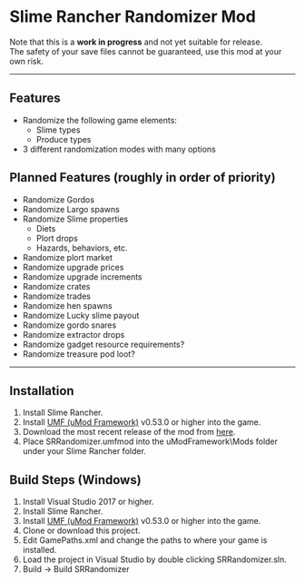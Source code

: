 # Slime Rancher Randomizer Mod
Note that this is a **work in progress** and not yet suitable for release.    
The safety of your save files cannot be guaranteed, use this mod at your own risk.

---
 ## Features
 * Randomize the following game elements:
     - Slime types
     - Produce types
 * 3 different randomization modes with many options
 
 ## Planned Features (roughly in order of priority)
 * Randomize Gordos
 * Randomize Largo spawns
 * Randomize Slime properties
     - Diets
     - Plort drops
     - Hazards, behaviors, etc.  
 * Randomize plort market
 * Randomize upgrade prices
 * Randomize upgrade increments
 * Randomize crates
 * Randomize trades
 * Randomize hen spawns
 * Randomize Lucky slime payout
 * Randomize gordo snares
 * Randomize extractor drops
 * Randomize gadget resource requirements?
 * Randomize treasure pod loot?

---
## Installation
1. Install Slime Rancher.
2. Install [UMF (uMod Framework)](https://umodframework.com/download) v0.53.0 or higher into the game.
3. Download the most recent release of the mod from [here](https://github.com/supra0/SRRandomizer/releases).
4. Place SRRandomizer.umfmod into the uModFramework\Mods folder under your Slime Rancher folder.

## Build Steps (Windows)
 1. Install Visual Studio 2017 or higher.
 2. Install Slime Rancher.
 3. Install [UMF (uMod Framework)](https://umodframework.com/download) v0.53.0 or higher into the game.
 4. Clone or download this project.
 5. Edit GamePaths.xml and change the paths to where your game is installed.
 6. Load the project in Visual Studio by double clicking SRRandomizer.sln.
 7. Build -> Build SRRandomizer

